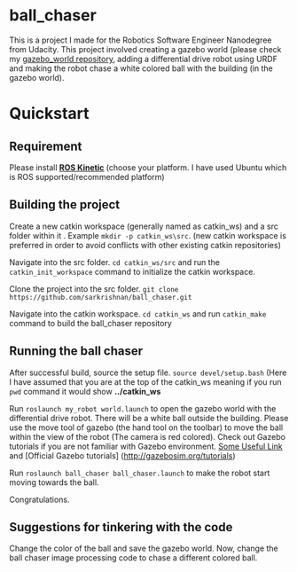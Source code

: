 # ball_chaser
This is a project I made for the Robotics Software Engineer Nanodegree from Udacity. This project involved creating a gazebo world (please check my [gazebo_world repository](https://github.com/sarkrishnan/gazebo_world "Aravinda's gazebo world github repository"), adding a differential drive robot using URDF and making the robot chase a white colored ball with the building (in the gazebo world).

# Quickstart

## Requirement

Please install [**__ROS Kinetic__**](http://wiki.ros.org/kinetic/Installation "ROS Kinetic Installation") (choose your platform. I have used Ubuntu which is ROS supported/recommended platform)

## Building the project

Create a new catkin workspace (generally named as catkin_ws) and a src folder within it . Example `mkdir -p catkin_ws\src`. (new catkin workspace is preferred in order to avoid conflicts with other existing catkin repositories)

Navigate into the src folder. `cd catkin_ws/src` and run the `catkin_init_workspace` command to initialize the catkin workspace. 

Clone the project into the src folder. `git clone https://github.com/sarkrishnan/ball_chaser.git`

Navigate into the catkin workspace. `cd catkin_ws` and run `catkin_make` command to build the ball_chaser repository

## Running the ball chaser

After successful build, source the setup file. `source devel/setup.bash` (Here I have assumed that you are at the top of the catkin_ws meaning if you run `pwd` command it would show __../catkin_ws__


Run `roslaunch my_robot world.launch` to open the gazebo world with the differential drive robot. There will be a white ball outside the building. Please use the move tool of gazebo (the hand tool on the toolbar) to move the ball within the view of the robot (The camera is red colored). Check out Gazebo tutorials if you are not familiar with Gazebo environment. [Some Useful Link](https://answers.gazebosim.org//question/13445/how-to-move-objects-and-robot-models-using-gui/) and [Official Gazebo tutorials] (http://gazebosim.org/tutorials) 

Run `roslaunch ball_chaser ball_chaser.launch` to make the robot start moving towards the ball. 

Congratulations. 

## Suggestions for tinkering with the code

Change the color of the ball and save the gazebo world. Now, change the ball chaser image processing code to chase a different colored ball. 

